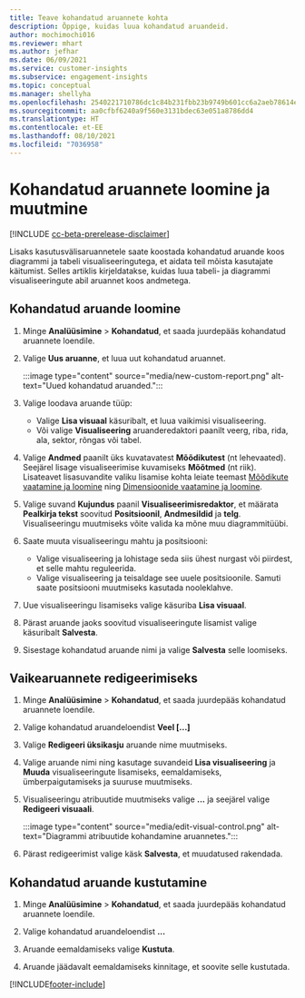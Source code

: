 ```yaml
---
title: Teave kohandatud aruannete kohta
description: Õppige, kuidas luua kohandatud aruandeid.
author: mochimochi016
ms.reviewer: mhart
ms.author: jefhar
ms.date: 06/09/2021
ms.service: customer-insights
ms.subservice: engagement-insights
ms.topic: conceptual
ms.manager: shellyha
ms.openlocfilehash: 2540221710786dc1c84b231fbb23b9749b601cc6a2aeb78614e16002302a80a9
ms.sourcegitcommit: aa0cfbf6240a9f560e3131bdec63e051a8786dd4
ms.translationtype: HT
ms.contentlocale: et-EE
ms.lasthandoff: 08/10/2021
ms.locfileid: "7036958"
---
```

# <a name="create-and-edit-custom-reports"></a>Kohandatud aruannete loomine ja muutmine

[!INCLUDE [cc-beta-prerelease-disclaimer](includes/cc-beta-prerelease-disclaimer.md)]

Lisaks kasutusvälisaruannetele saate koostada kohandatud aruande koos diagrammi ja tabeli visualiseeringutega, et aidata teil mõista kasutajate käitumist. Selles artiklis kirjeldatakse, kuidas luua tabeli- ja diagrammi visualiseeringute abil aruannet koos andmetega. 

## <a name="create-a-custom-report"></a>Kohandatud aruande loomine

1. Minge **Analüüsimine** > **Kohandatud**, et saada juurdepääs kohandatud aruannete loendile.

1. Valige **Uus aruanne**, et luua uut kohandatud aruannet.

   :::image type="content" source="media/new-custom-report.png" alt-text="Uued kohandatud aruanded.":::

1. Valige loodava aruande tüüp:

    - Valige **Lisa visuaal** käsuribalt, et luua vaikimisi visualiseering.
    - Või valige **Visualiseering** aruanderedaktori paanilt veerg, riba, rida, ala, sektor, rõngas või tabel.

1. Valige **Andmed** paanilt üks kuvatavatest **Mõõdikutest** (nt lehevaated). Seejärel lisage visualiseerimise kuvamiseks **Mõõtmed** (nt riik). Lisateavet lisasuvandite valiku lisamise kohta leiate teemast [Mõõdikute vaatamine ja loomine](metrics.md) ning [Dimensioonide vaatamine ja loomine](dimensions.md).

1. Valige suvand **Kujundus** paanil **Visualiseerimisredaktor**, et määrata **Pealkirja tekst** soovitud **Positsioonil**, **Andmesildid** ja **telg**.  Visualiseeringu muutmiseks võite valida ka mõne muu diagrammitüübi.

1. Saate muuta visualiseeringu mahtu ja positsiooni:
   - Valige visualiseering ja lohistage seda siis ühest nurgast või piirdest, et selle mahtu reguleerida.
   - Valige visualiseering ja teisaldage see uuele positsioonile. Samuti saate positsiooni muutmiseks kasutada nooleklahve.
1. Uue visualiseeringu lisamiseks valige käsuriba **Lisa visuaal**.
1. Pärast aruande jaoks soovitud visualiseeringute lisamist valige käsuribalt **Salvesta**.

1. Sisestage kohandatud aruande nimi ja valige **Salvesta** selle loomiseks.
 
## <a name="edit-a-custom-report"></a>Vaikearuannete redigeerimiseks

1. Minge **Analüüsimine** > **Kohandatud**, et saada juurdepääs kohandatud aruannete loendile.

1. Valige kohandatud aruandeloendist **Veel [...]** 

1. Valige **Redigeeri üksikasju** aruande nime muutmiseks.

1. Valige aruande nimi ning kasutage suvandeid **Lisa visualiseering** ja **Muuda** visualiseeringute lisamiseks, eemaldamiseks, ümberpaigutamiseks ja suuruse muutmiseks.

1. Visualiseeringu atribuutide muutmiseks valige **...** ja seejärel valige **Redigeeri visuaali**.

   :::image type="content" source="media/edit-visual-control.png" alt-text="Diagrammi atribuutide kohandamine aruannetes.":::

1. Pärast redigeerimist valige käsk **Salvesta**, et muudatused rakendada. 

## <a name="delete-a-custom-report"></a>Kohandatud aruande kustutamine

1. Minge **Analüüsimine** > **Kohandatud**, et saada juurdepääs kohandatud aruannete loendile.

1. Valige kohandatud aruandeloendist **...**

1. Aruande eemaldamiseks valige **Kustuta**.

1. Aruande jäädavalt eemaldamiseks kinnitage, et soovite selle kustutada.

[!INCLUDE[footer-include](../includes/footer-banner.md)]
